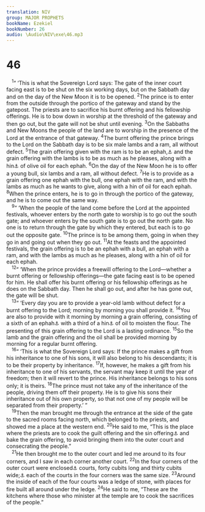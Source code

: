 ```yaml
---
translation: NIV
group: MAJOR PROPHETS
bookName: Ezekiel 
bookNumber: 26
audio: \Audio\NIV\exe\46.mp3
---
```


<div class="title"><h1>46</h1></div>
<span class="verse exe_46_1"> <sup>1</sup>“ ‘This is what the Sovereign Lord says: The gate of the inner court facing east is to be shut on the six working days, but on the Sabbath day and on the day of the New Moon it is to be opened. </span>
<span class="verse exe_46_2"><sup>2</sup>The prince is to enter from the outside through the portico of the gateway and stand by the gatepost. The priests are to sacrifice his burnt offering and his fellowship offerings. He is to bow down in worship at the threshold of the gateway and then go out, but the gate will not be shut until evening. </span>
<span class="verse exe_46_3"><sup>3</sup>On the Sabbaths and New Moons the people of the land are to worship in the presence of the Lord at the entrance of that gateway. </span>
<span class="verse exe_46_4"><sup>4</sup>The burnt offering the prince brings to the Lord on the Sabbath day is to be six male lambs and a ram, all without defect. </span>
<span class="verse exe_46_5"><sup>5</sup>The grain offering given with the ram is to be an ephah,<a data-toggle="tooltip" data-placement="bottom" title="That is, probably about 35 pounds or about 16 kilograms; also in verses 7 and 11">⚓</a> and the grain offering with the lambs is to be as much as he pleases, along with a hin<a data-toggle="tooltip" data-placement="bottom" title="That is, about 1 gallon or about 3.8 liters; also in verses 7 and 11">⚓</a> of olive oil for each ephah. </span>
<span class="verse exe_46_6"><sup>6</sup>On the day of the New Moon he is to offer a young bull, six lambs and a ram, all without defect. </span>
<span class="verse exe_46_7"><sup>7</sup>He is to provide as a grain offering one ephah with the bull, one ephah with the ram, and with the lambs as much as he wants to give, along with a hin of oil for each ephah. </span>
<span class="verse exe_46_8"><sup>8</sup>When the prince enters, he is to go in through the portico of the gateway, and he is to come out the same way. <br/></span>
<span class="verse exe_46_9"> <sup>9</sup>“ ‘When the people of the land come before the Lord at the appointed festivals, whoever enters by the north gate to worship is to go out the south gate; and whoever enters by the south gate is to go out the north gate. No one is to return through the gate by which they entered, but each is to go out the opposite gate. </span>
<span class="verse exe_46_10"><sup>10</sup>The prince is to be among them, going in when they go in and going out when they go out. </span>
<span class="verse exe_46_11"><sup>11</sup>At the feasts and the appointed festivals, the grain offering is to be an ephah with a bull, an ephah with a ram, and with the lambs as much as he pleases, along with a hin of oil for each ephah. <br/></span>
<span class="verse exe_46_12"> <sup>12</sup>“ ‘When the prince provides a freewill offering to the Lord—whether a burnt offering or fellowship offerings—the gate facing east is to be opened for him. He shall offer his burnt offering or his fellowship offerings as he does on the Sabbath day. Then he shall go out, and after he has gone out, the gate will be shut. <br/></span>
<span class="verse exe_46_13"> <sup>13</sup>“ ‘Every day you are to provide a year-old lamb without defect for a burnt offering to the Lord; morning by morning you shall provide it. </span>
<span class="verse exe_46_14"><sup>14</sup>You are also to provide with it morning by morning a grain offering, consisting of a sixth of an ephah<a data-toggle="tooltip" data-placement="bottom" title="That is, probably about 6 pounds or about 2.7 kilograms">⚓</a> with a third of a hin<a data-toggle="tooltip" data-placement="bottom" title="That is, about 1 1/2 quarts or about 1.3 liters">⚓</a> of oil to moisten the flour. The presenting of this grain offering to the Lord is a lasting ordinance. </span>
<span class="verse exe_46_15"><sup>15</sup>So the lamb and the grain offering and the oil shall be provided morning by morning for a regular burnt offering. <br/></span>
<span class="verse exe_46_16"> <sup>16</sup>“ ‘This is what the Sovereign Lord says: If the prince makes a gift from his inheritance to one of his sons, it will also belong to his descendants; it is to be their property by inheritance. </span>
<span class="verse exe_46_17"><sup>17</sup>If, however, he makes a gift from his inheritance to one of his servants, the servant may keep it until the year of freedom; then it will revert to the prince. His inheritance belongs to his sons only; it is theirs. </span>
<span class="verse exe_46_18"><sup>18</sup>The prince must not take any of the inheritance of the people, driving them off their property. He is to give his sons their inheritance out of his own property, so that not one of my people will be separated from their property.’ ” <br/></span>
<span class="verse exe_46_19"> <sup>19</sup>Then the man brought me through the entrance at the side of the gate to the sacred rooms facing north, which belonged to the priests, and showed me a place at the western end. </span>
<span class="verse exe_46_20"><sup>20</sup>He said to me, “This is the place where the priests are to cook the guilt offering and the sin offering<a data-toggle="tooltip" data-placement="bottom" title="Or purification offering">⚓</a> and bake the grain offering, to avoid bringing them into the outer court and consecrating the people.” <br/></span>
<span class="verse exe_46_21"> <sup>21</sup>He then brought me to the outer court and led me around to its four corners, and I saw in each corner another court. </span>
<span class="verse exe_46_22"><sup>22</sup>In the four corners of the outer court were enclosed<a data-toggle="tooltip" data-placement="bottom" title="The meaning of the Hebrew for this word is uncertain.">⚓</a> courts, forty cubits long and thirty cubits wide;<a data-toggle="tooltip" data-placement="bottom" title="That is, about 70 feet long and 53 feet wide or about 21 meters long and 16 meters wide">⚓</a> each of the courts in the four corners was the same size. </span>
<span class="verse exe_46_23"><sup>23</sup>Around the inside of each of the four courts was a ledge of stone, with places for fire built all around under the ledge. </span>
<span class="verse exe_46_24"><sup>24</sup>He said to me, “These are the kitchens where those who minister at the temple are to cook the sacrifices of the people.” <br/></span>
